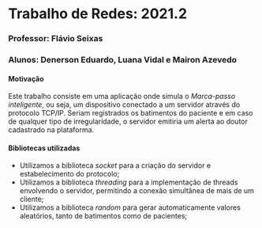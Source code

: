 # Trabalho de Redes: 2021.2

### Professor: Flávio Seixas
### Alunos: Denerson Eduardo, Luana Vidal e Mairon Azevedo

#### Motivação
Este trabalho consiste em uma aplicação onde simula o *Marca-passo inteligente*, ou seja, um dispositivo conectado a um servidor através do protocolo TCP/IP. Seriam registrados os batimentos do paciente e em caso de qualquer tipo de irregularidade, o servidor emitiria um alerta ao doutor cadastrado na plataforma.

#### Bibliotecas utilizadas
- Utilizamos a biblioteca *socket* para a criação do servidor e estabelecimento do protocolo;
- Utilizamos a biblioteca *threading* para a implementação de threads envolvendo o servidor, permitindo a conexão simultânea de mais de um cliente;
- Utilizamos a biblioteca *random* para gerar automaticamente valores aleatórios, tanto de batimentos como de pacientes;

